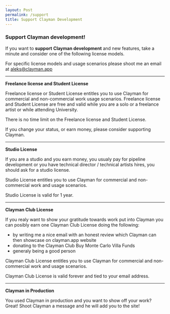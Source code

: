 ```yaml
---
layout: Post
permalink: /support
title: Support Clayman Development
---
```


### Support Clayman development!

If you want to **support** **Clayman development** and new features, take a minute and consider one of the following license models.

For specific license models and usage scenarios please shoot me an email at aleks@clayman.app

---
**Freelance license and Student License**

Freelance license or Student License entitles you to use Clayman for commercial and non-commercial work usage scenarios.
Freelance license and Student License are free and valid while you are a solo or a freelance artist or while attending University.

There is no time limit on the Freelance license and Student License.

If you change your status, or earn money, please consider supporting Clayman.


---
**Studio License**

If you are a studio and you earn money, you usualy pay for pipeline development or you have technical director / technical artists hires, you should ask for a studio license.

Studio License entitles you to use Clayman for commercial and non-commercial work and usage scenarios.

Studio License is valid for 1 year.


---
**Clayman Club License**

If you realy want to show your gratitude towards work put into Clayman you can posibly earn one Clayman Club License doing the following:
  - by writing me a nice email with an honest review which Clayman can then showcase on clayman.app website
  - donating to the Clayman Club Buy Monte Carlo Villa Funds
  - generaly being a good person


Clayman Club License entitles you to use Clayman for commercial and non-commercial work and usage scenarios.

Clayman Club License is valid forever and tied to your email address.


---
**Clayman in Production**

You used Clayman in production and you want to show off your work? Great! Shoot Clayman a message and he will add you to the site!

